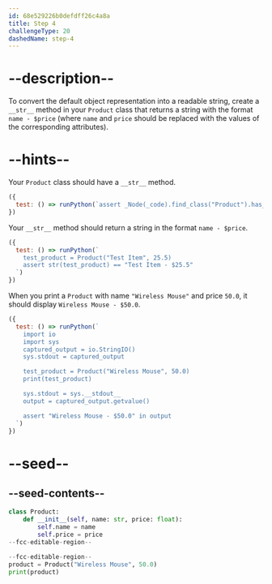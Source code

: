 ```yaml
---
id: 68e529226b0defdff26c4a8a
title: Step 4
challengeType: 20
dashedName: step-4
---
```


# --description--

To convert the default object representation into a readable string, create a `__str__` method in your `Product` class that returns a string with the format `name - $price` (where `name` and `price` should be replaced with the values of the corresponding attributes).

# --hints--

Your `Product` class should have a `__str__` method.

```js
({
  test: () => runPython(`assert _Node(_code).find_class("Product").has_function("__str__")`)
})
```

Your `__str__` method should return a string in the format `name - $price`.

```js
({
  test: () => runPython(`
    test_product = Product("Test Item", 25.5)
    assert str(test_product) == "Test Item - $25.5"
  `)
})
```

When you print a `Product` with name `"Wireless Mouse"` and price `50.0`, it should display `Wireless Mouse - $50.0`.

```js
({
  test: () => runPython(`
    import io
    import sys
    captured_output = io.StringIO()
    sys.stdout = captured_output

    test_product = Product("Wireless Mouse", 50.0)
    print(test_product)

    sys.stdout = sys.__stdout__
    output = captured_output.getvalue()

    assert "Wireless Mouse - $50.0" in output
  `)
})
```

# --seed--

## --seed-contents--

```py
class Product:
    def __init__(self, name: str, price: float):
        self.name = name
        self.price = price
--fcc-editable-region--

--fcc-editable-region--
product = Product("Wireless Mouse", 50.0)
print(product)
```
